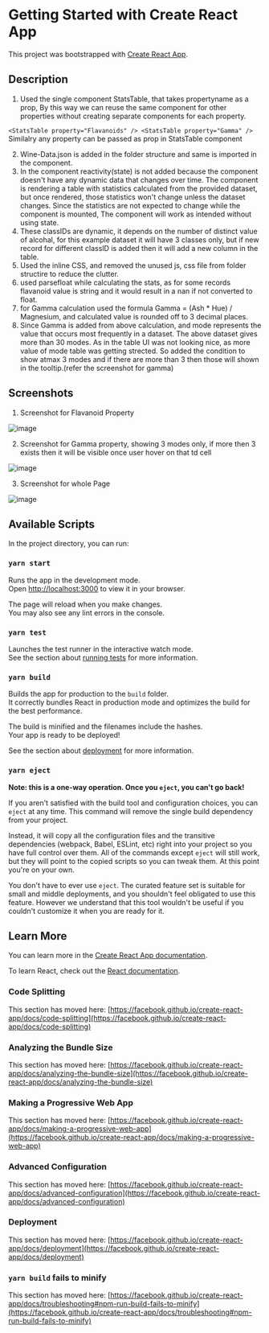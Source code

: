 # Getting Started with Create React App

This project was bootstrapped with [Create React App](https://github.com/facebook/create-react-app).

## Description
1. Used the single component StatsTable, that takes propertyname as a prop, By this way we can reuse the same component for other properties without creating separate components for each property.

`
    <StatsTable property="Flavanoids" />
     <StatsTable property="Gamma" />
`
Similalry any property can be passed as prop in StatsTable component

2. Wine-Data.json is added in the folder structure and same is imported in the component.
3. In the component reactivity(state) is not added because the component doesn't have any dynamic data that changes over time. The component is rendering a table with statistics calculated from the provided dataset, but once rendered, those statistics won't change unless the dataset changes. Since the statistics are not expected to change while the component is mounted, The component will work as intended without using state.
4. These classIDs are dynamic, it depends on the number of distinct value of alcohal, for this example dataset it will have 3 classes only, but if new record for different classID is added then it will add a new column in the table.
5. Used the inline CSS, and removed the unused js, css file from folder structire to reduce the clutter.
6. used parsefloat while calculating the stats, as for some records flavanoid value is string and it would result in a nan if not converted to float.
7. for Gamma calculation used the formula Gamma = (Ash * Hue) / Magnesium, and calculated value is rounded off to 3 decimal places.
8. Since Gamma is added from above calculation, and mode represents the value that occurs most frequently in a dataset. The above dataset gives more than 30 modes. As in the table UI was not looking nice, as more value of mode table was getting strected. So added the condition to show atmax 3 modes and if there are more than 3 then those will shown in the tooltip.(refer the screenshot for gamma)

## Screenshots

1. Screenshot for Flavanoid Property

![image](https://github.com/vaibhav-gulati/manufac/assets/54852286/3daec772-0199-4ec2-95c7-1895161186f8)



2. Screenshot for Gamma property, showing 3 modes only, if more then 3 exists then it will be visible once user hover on that td cell

![image](https://github.com/vaibhav-gulati/manufac/assets/54852286/caacbced-6c8a-44ed-b4a2-22a79afbb2ca)




3. Screenshot for whole Page

 ![image](https://github.com/vaibhav-gulati/manufac/assets/54852286/f0869ec6-9e11-4e64-8d5e-6b8d55764a32)


## Available Scripts

In the project directory, you can run:

### `yarn start`

Runs the app in the development mode.\
Open [http://localhost:3000](http://localhost:3000) to view it in your browser.

The page will reload when you make changes.\
You may also see any lint errors in the console.

### `yarn test`

Launches the test runner in the interactive watch mode.\
See the section about [running tests](https://facebook.github.io/create-react-app/docs/running-tests) for more information.

### `yarn build`

Builds the app for production to the `build` folder.\
It correctly bundles React in production mode and optimizes the build for the best performance.

The build is minified and the filenames include the hashes.\
Your app is ready to be deployed!

See the section about [deployment](https://facebook.github.io/create-react-app/docs/deployment) for more information.

### `yarn eject`

**Note: this is a one-way operation. Once you `eject`, you can't go back!**

If you aren't satisfied with the build tool and configuration choices, you can `eject` at any time. This command will remove the single build dependency from your project.

Instead, it will copy all the configuration files and the transitive dependencies (webpack, Babel, ESLint, etc) right into your project so you have full control over them. All of the commands except `eject` will still work, but they will point to the copied scripts so you can tweak them. At this point you're on your own.

You don't have to ever use `eject`. The curated feature set is suitable for small and middle deployments, and you shouldn't feel obligated to use this feature. However we understand that this tool wouldn't be useful if you couldn't customize it when you are ready for it.

## Learn More

You can learn more in the [Create React App documentation](https://facebook.github.io/create-react-app/docs/getting-started).

To learn React, check out the [React documentation](https://reactjs.org/).

### Code Splitting

This section has moved here: [https://facebook.github.io/create-react-app/docs/code-splitting](https://facebook.github.io/create-react-app/docs/code-splitting)

### Analyzing the Bundle Size

This section has moved here: [https://facebook.github.io/create-react-app/docs/analyzing-the-bundle-size](https://facebook.github.io/create-react-app/docs/analyzing-the-bundle-size)

### Making a Progressive Web App

This section has moved here: [https://facebook.github.io/create-react-app/docs/making-a-progressive-web-app](https://facebook.github.io/create-react-app/docs/making-a-progressive-web-app)

### Advanced Configuration

This section has moved here: [https://facebook.github.io/create-react-app/docs/advanced-configuration](https://facebook.github.io/create-react-app/docs/advanced-configuration)

### Deployment

This section has moved here: [https://facebook.github.io/create-react-app/docs/deployment](https://facebook.github.io/create-react-app/docs/deployment)

### `yarn build` fails to minify

This section has moved here: [https://facebook.github.io/create-react-app/docs/troubleshooting#npm-run-build-fails-to-minify](https://facebook.github.io/create-react-app/docs/troubleshooting#npm-run-build-fails-to-minify)
